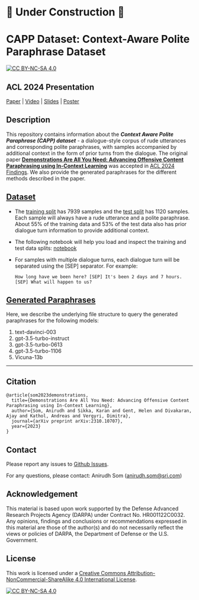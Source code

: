 #  :construction: Under Construction :construction:
# CAPP Dataset: Context-Aware Polite Paraphrase Dataset

[![CC BY-NC-SA 4.0][cc-by-nc-sa-shield]][cc-by-nc-sa]

## ACL 2024 Presentation

[Paper](https://arxiv.org/pdf/2310.10707) | [Video](https://github.com/anirudhsom/CAPP-Dataset/blob/main/Files/video.mp4) | [Slides](https://github.com/anirudhsom/CAPP-Dataset/blob/main/Files/slides.pdf) | [Poster](https://github.com/anirudhsom/CAPP-Dataset/blob/main/Files/poster.pdf)

## Description

This repository contains information about the ***Context Aware Polite Paraphrase (CAPP) dataset*** - a dialogue-style corpus of rude utterances and corresponding polite paraphrases, with samples accompanied by additional context in the form of prior turns from the dialogue. The original paper [**Demonstrations Are All You Need: Advancing Offensive Content Paraphrasing using In-Context Learning**][Arxiv Paper] was accepted in [ACL 2024 Findings][ACL 2024]. We also provide the generated paraphrases for the different methods described in the paper. 

## [Dataset](https://github.com/anirudhsom/CAPP-Dataset/tree/main/Dataset)

- The [training split](https://github.com/anirudhsom/CAPP-Dataset/blob/main/Dataset/train.csv) has 7939 samples and the [test split](https://github.com/anirudhsom/CAPP-Dataset/blob/main/Dataset/test.csv) has 1120 samples. Each sample will always have a rude utterance and a polite paraphrase. About 55% of the training data and 53% of the test data also has prior dialogue turn information to provide additional context.

- The following notebook will help you load and inspect the training and test data splits: [notebook](https://github.com/anirudhsom/CAPP-Dataset/blob/main/Dataset/notebook.ipynb)

- For samples with multiple dialogue turns, each dialogue turn will be separated using the [SEP] separator. For example:
  ```
  How long have we been here? [SEP] It's been 2 days and 7 hours. [SEP] What will happen to us?
  ```

## [Generated Paraphrases](https://github.com/anirudhsom/CAPP-Dataset/tree/main/Generated_Paraphrases)

Here, we describe the underlying file structure to query the generated paraphrases for the following models:

1. text-davinci-003
2. gpt-3.5-turbo-instruct
3. gpt-3.5-turbo-0613
4. gpt-3.5-turbo-1106
5. Vicuna-13b

***

## Citation

```
@article{som2023demonstrations,
  title={Demonstrations Are All You Need: Advancing Offensive Content Paraphrasing using In-Context Learning},
  author={Som, Anirudh and Sikka, Karan and Gent, Helen and Divakaran, Ajay and Kathol, Andreas and Vergyri, Dimitra},
  journal={arXiv preprint arXiv:2310.10707},
  year={2023}
}
```

## Contact

Please report any issues to [Github Issues][Git Issues].

For any questions, please contact: Anirudh Som (anirudh.som@sri.com)


## Acknowledgement

This material is based upon work supported by the Defense Advanced Research Projects Agency (DARPA) under Contract No. HR001122C0032. Any opinions, findings and conclusions or recommendations expressed in this material are those of the author(s) and do not necessarily reflect the views or policies of DARPA, the Department of Defense or the U.S. Government.

## License

This work is licensed under a
[Creative Commons Attribution-NonCommercial-ShareAlike 4.0 International License][cc-by-nc-sa].

[![CC BY-NC-SA 4.0][cc-by-nc-sa-image]][cc-by-nc-sa]

[ACL 2024]: https://2024.aclweb.org/
[Arxiv Paper]: https://arxiv.org/abs/2310.10707
[Git Issues]: https://github.com/anirudhsom/CAPP-Dataset/issues

[cc-by-nc-sa]: http://creativecommons.org/licenses/by-nc-sa/4.0/
[cc-by-nc-sa-image]: https://licensebuttons.net/l/by-nc-sa/4.0/88x31.png
[cc-by-nc-sa-shield]: https://img.shields.io/badge/License-CC%20BY--NC--SA%204.0-lightgrey.svg
